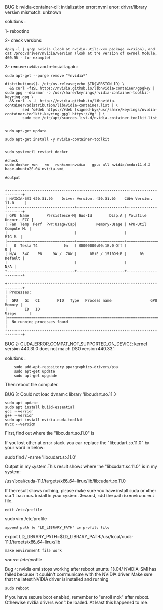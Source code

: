 BUG 1: nvidia-container-cli: initialization error: nvml error: driver/library version mismatch: unknown

solutions :

1- rebooting

2- check versions: 

    dpkg -l | grep nvidia (look at nvidia-utils-xxx package version), and
    cat /proc/driver/nvidia/version (look at the version of Kernel Module, 460.56 - for example)

3- remove nvidia and reinstall again:

    sudo apt-get --purge remove "*nvidia*"
    
    distribution=$(. /etc/os-release;echo $ID$VERSION_ID) \
      && curl -fsSL https://nvidia.github.io/libnvidia-container/gpgkey | sudo gpg --dearmor -o /usr/share/keyrings/nvidia-container-toolkit-keyring.gpg \
      && curl -s -L https://nvidia.github.io/libnvidia-container/$distribution/libnvidia-container.list | \
            sed 's#deb https://#deb [signed-by=/usr/share/keyrings/nvidia-container-toolkit-keyring.gpg] https://#g' | \
            sudo tee /etc/apt/sources.list.d/nvidia-container-toolkit.list
            
            
    sudo apt-get update
    
    sudo apt-get install -y nvidia-container-toolkit
    
    
    sudo systemctl restart docker
    
    #check
    sudo docker run --rm --runtime=nvidia --gpus all nvidia/cuda:11.6.2-base-ubuntu20.04 nvidia-smi
    
    #output
    
    
    +-----------------------------------------------------------------------------+
    | NVIDIA-SMI 450.51.06    Driver Version: 450.51.06    CUDA Version: 11.0     |
    |-------------------------------+----------------------+----------------------+
    | GPU  Name        Persistence-M| Bus-Id        Disp.A | Volatile Uncorr. ECC |
    | Fan  Temp  Perf  Pwr:Usage/Cap|         Memory-Usage | GPU-Util  Compute M. |
    |                               |                      |               MIG M. |
    |===============================+======================+======================|
    |   0  Tesla T4            On   | 00000000:00:1E.0 Off |                    0 |
    | N/A   34C    P8     9W /  70W |      0MiB / 15109MiB |      0%      Default |
    |                               |                      |                  N/A |
    +-------------------------------+----------------------+----------------------+

    +-----------------------------------------------------------------------------+
    | Processes:                                                                  |
    |  GPU   GI   CI        PID   Type   Process name                  GPU Memory |
    |        ID   ID                                                   Usage      |
    |=============================================================================|
    |  No running processes found                                                 |
    +-----------------------------------------------------------------------------+


BUG 2: CUDA_ERROR_COMPAT_NOT_SUPPORTED_ON_DEVICE: kernel version 440.31.0 does not match DSO version 440.33.1 

solutions :

        sudo add-apt-repository ppa:graphics-drivers/ppa
        sudo apt-get update
        sudo apt-get upgrade
        
Then reboot the computer.


BUG 3: Could not load dynamic library 'libcudart.so.11.0

    sudo apt update
    sudo apt install build-essential
    gcc --version
    g++ --version
    sudo apt install nvidia-cuda-toolkit
    nvcc --version

First, find out where the "libcudart.so.11.0" is

If you lost other at error stack, you can replace the "libcudart.so.11.0" by your word in below:

sudo find / -name 'libcudart.so.11.0'

Output in my system.This result shows where the "libcudart.so.11.0" is in my system:

/usr/local/cuda-11.1/targets/x86_64-linux/lib/libcudart.so.11.0

If the result shows nothing, please make sure you have install cuda or other staff that must install in your system.
Second, add the path to environment file.

    edit /etc/profile

sudo vim /etc/profile

    append path to "LD_LIBRARY_PATH" in profile file

export LD_LIBRARY_PATH=$LD_LIBRARY_PATH:/usr/local/cuda-11.1/targets/x86_64-linux/lib

    make environment file work

source /etc/profile


Bug 4: nvidia-smi stops working after reboot ununtu 18.04/ NVIDIA-SMI has failed because it couldn't communicate with the NVIDIA driver. Make sure that the latest NVIDIA driver is installed and running

    sudo reboot
    

If you have secure boot enabled, remember to "enroll mok" after reboot. Otherwise nvidia drivers won't be loaded. At least this happened to me.

